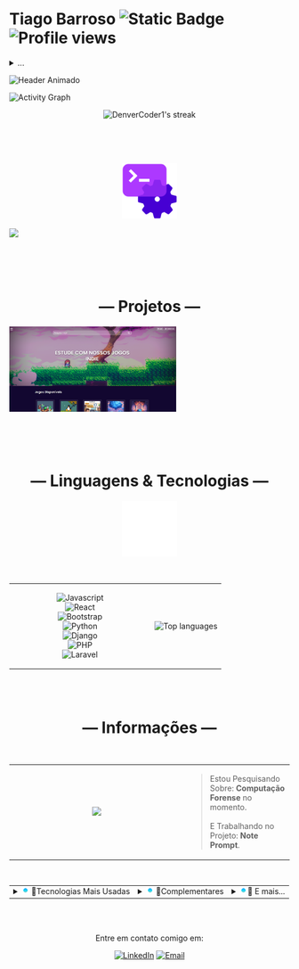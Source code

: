 # Tiago Barroso ![Static Badge](https://img.shields.io/badge/%20-Fulltstack-%232b0d4a?style=for-the-badge&logo=dev.to&logoColor=black&logoSize=auto&labelColor=white) ![Profile views](https://komarev.com/ghpvc/?username=BarrosoTiago&style=for-the-badge&label=você_é_o_visitante&color=2b0d4a)





<details>

  <summary>...</summary> 
  
  ![Static Badge](https://img.shields.io/badge/Oportunidades-Dispon%C3%ADvel-%23%23249e45?style=for-the-badge&labelColor=%231a3621)
  > - *<p>Cursando Sistemas para Internet no IFRN.</p>*
  > - *<p>Formado técnico em Redes de Computadores pela UFRN</p>*
  > - *<p>Desenvolvedor de sistemas com objetivos educacionais.</p>*
  
</details>






![Header Animado](https://capsule-render.vercel.app/api?type=venom&height=170&color=2c0d4a&text=README&reversal=false&fontColor=FFFFFF&fontAlign=24&animation=fadeIn&fontSize=100)


![Activity Graph](https://github-readme-activity-graph.vercel.app/graph?username=BarrosoTiago&theme=nord)

<p align="center">
    <img title="Get streak stats for your profile at git.io/streak-stats" alt="DenverCoder1's streak" src="https://github-readme-streak-stats-eight.vercel.app/?user=BarrosoTiago&theme=transparent&hide_border=true&short_numbers=true&locale=pt-br&ring=36BCF7F&border_radius=10&stroke=36BCF7FF&currStreakNum=36BCF7FF&sideNums=36BCF7FF&currStreakLabel=36BCF7FF&sideLabels=36BCF7FF&fire=36BCF7F&card_width=1000&card_height=200&bghide_border=false"/>
</p>

<br>
<br>
<br>

<p align="center">
  <img src="./assets/Backend Icon (1).gif" width="100"> 
</p>
<p align="center">

  ![](https://readme-typing-svg.herokuapp.com?lines=É+impossível+para+o+homem+aprender+aquilo+que+ele+acha+que+já+sabe.+-+Epicteto&font=Fira+Code&size=30&color=FFFFFF&center=true&speed=100&width=1800)

</p>

<br>
<br>
<br>

<h1 align="center">— Projetos —</h1>
<p>
  <img src="./assets/potplayprint.png" width="300">
  <img src="" width="300">
  <img src="" width="300">
</p>

<br>
<br>
<br>

<h1 align="center">— Linguagens & Tecnologias —</h1>

<p align="center">
  <img src="./assets/dev.gif" width="100"> 
</p>

<br>

<!-- Tabela centralizada: badges à esquerda, estatísticas à direita -->
<table align="center">
  <tr>
    <!-- Coluna esquerda: badges (largura fixa) -->
    <td valign="middle" width="240">
      <p align="center">
        <img alt="Javascript" src="https://img.shields.io/badge/%20-%23f7df25?style=for-the-badge&logo=Javascript&logoColor=black&labelColor=yellow"><br/>
        <img alt="React" src="https://img.shields.io/badge/%20-%2366dafa?style=for-the-badge&logo=React&logoColor=white&labelColor=%235fbfd9"><br/>
        <img alt="Bootstrap" src="https://img.shields.io/badge/%20-%20%237c16f7?style=for-the-badge&logo=Bootstrap&logoColor=white&labelColor=%235d19b0"><br/>
        <img alt="Python" src="https://img.shields.io/badge/%20-%233f76a6?style=for-the-badge&logo=Python&logoColor=white&labelColor=%2337648c"><br/>
        <img alt="Django" src="https://img.shields.io/badge/%20-%23092e20?style=for-the-badge&logo=Django&logoColor=white&labelColor=%231b4535"><br/>
        <img alt="PHP" src="https://img.shields.io/badge/%20-%237b7fb5?style=for-the-badge&logo=PHP&logoColor=white&labelColor=%23666994"><br/>
        <img alt="Laravel" src="https://img.shields.io/badge/%20-%23f53003?style=for-the-badge&logo=Laravel&logoColor=white&labelColor=%23d4300b">
      </p>
    </td>

  <td valign="middle" align="center">

  <img src="https://github-readme-stats.vercel.app/api/top-langs/?username=BarrosoTiago&layout=donut-vertical&theme=tokyonight" width="360" alt="Top languages" />

  </td>

  </tr>
</table>

<br>
<br>

<h1 align="center">— Informações —</h1>

<br>

<table align="center">
  <tr>
    <td align="center" valign="middle" width="300">
      <img src="https://i.gifer.com/1VB6.gif" width="300" />
    </td>
    <td align="left" valign="middle">
      <blockquote>
        Estou Pesquisando Sobre: <b>Computação Forense</b> no momento.
        <br/>
        <br>
        E Trabalhando no Projeto: <b>Note Prompt</b>.
      </blockquote>
    </td>
  </tr>
</table>

<br clear="left"/>


  <table align="center">
      <tr>
      <td>  
        <details>
    
  <summary>  <img src="./assets/Gradient Loading.gif" width="14"> 🔹Tecnologias Mais Usadas</summary>

  <br>
  
<img src="./assets/computer animation.gif" width="200">

  - **Figma** (Prototipagem)
  - **Awwwards** / **Dribbble** (Referências de UI/UX)
  - **Photoshop** / **Photopea** / **Pixlr** (Edição de imagens)
  - **Visual Studio Code** / **Apache NetBeans** (Editor de texto)
  - **FontAwesome** / **Bootstrap Icons** (Para icones)
  - **Google Fonts** (Para fontes)
  - **Gemini 2.5 Pro** / **ChatGPT 4.0** (AI para código)
  - **Google Docs** (Documentação)
  - **Lucidchart** (Diagramas)
  - **Microsoft To Do** (Tarefas)
  - **Trello** (Kanban)
      
  </details>
      </td>
      <td>
  <details>
    <summary>  <img src="./assets/Gradient Loading.gif" width="14"> 🔹Complementares</summary>

  <br>

- Concluí a qualificação *HTML/CSS* pela *Rocketseat* em 2022.
- Concluí a qualificação em *UI/UX* pela *Origamid* em 2022.
  
  </details>
    </td>
    <td>
  <details>
    
    <summary>  <img src="./assets/Gradient Loading.gif" width="14">🔹 E mais...</summary>
  
    <br>

    > - Gosto de aprender novas habilidades e aprender sobre novos assuntos durante o meu tempo livre. Admiro a multidisciplinaridade do conhecimento humano, e, por isto, busco sempre seguir esta filosofia!
    > - Pretendo desenvolver projetos que solucionem problemas do dia a dia para mim e para outras pessoas.  
    > - Como estudante de tecnologia da informação, planejo me qualificar constantemente para acompanhar a evolução e contribuir com a ciência e tecnologia, sempre me especializando e buscando conhecimento em outras partes desta disciplina do conhecimento tão vasta!
    > - Como profissional estou aberto para oportunidades de emprego como estagiário ou júnior.
  </details>
    </td>
    </tr>
  </table>



<br>
<br>

<p align="center">
  Entre em contato comigo em:
</p> 
<p align="center">
     <a href="https://www.linkedin.com/in/tiago-barroso-faustino-de-oliveira/"><img alt="LinkedIn" src="https://img.shields.io/badge/Linkedin-%23086cc9?style=for-the-badge&logo=LinkedIn&labelColor=%23086cc9"></a>
     <a href="mailto:tiagobarrosofo2005@gmail.com"><img alt="Email" src="https://img.shields.io/badge/Gmail-%23eb493b?style=for-the-badge&logo=Gmail&logoColor=white&labelColor=%23eb493b"></a>
</p>
